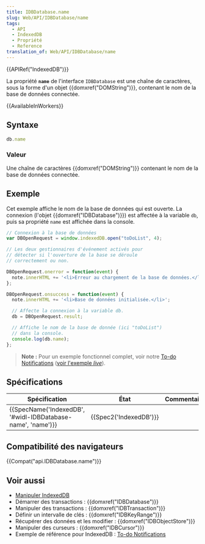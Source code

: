```yaml
---
title: IDBDatabase.name
slug: Web/API/IDBDatabase/name
tags:
  - API
  - IndexedDB
  - Propriété
  - Reference
translation_of: Web/API/IDBDatabase/name
---
```

{{APIRef("IndexedDB")}}

La propriété **`name`** de l'interface `IDBDatabase` est une chaîne de caractères, sous la forme d'un objet {{domxref("DOMString")}}, contenant le nom de la base de données connectée.

{{AvailableInWorkers}}

## Syntaxe

```js
db.name
```

### Valeur

Une chaîne de caractères {{domxref("DOMString")}} contenant le nom de la base de données connectée.

## Exemple

Cet exemple affiche le nom de la base de données qui est ouverte. La connexion (l'objet {{domxref("IDBDatabase")}}) est affectée à la variable `db`, puis sa propriété `name` est affichée dans la console.

```js
// Connexion à la base de données
var DBOpenRequest = window.indexedDB.open("toDoList", 4);

// Les deux gestionnaires d'événement activés pour
// détecter si l'ouverture de la base se déroule
// correctement ou non.

DBOpenRequest.onerror = function(event) {
  note.innerHTML += '<li>Erreur au chargement de la base de données.</li>';
};

DBOpenRequest.onsuccess = function(event) {
  note.innerHTML += '<li>Base de données initialisée.</li>';

  // Affecte la connexion à la variable db.
  db = DBOpenRequest.result;

  // Affiche le nom de la base de donnée (ici "toDoList")
  // dans la console.
  console.log(db.name);
};
```

> **Note :** Pour un exemple fonctionnel complet, voir notre [To-do Notifications](https://github.com/mdn/to-do-notifications/) ([voir l'exemple _live_](https://mdn.github.io/to-do-notifications/)).

## Spécifications

| Spécification                                                                    | État                         | Commentaires |
| -------------------------------------------------------------------------------- | ---------------------------- | ------------ |
| {{SpecName('IndexedDB', '#widl-IDBDatabase-name', 'name')}} | {{Spec2('IndexedDB')}} |              |

## Compatibilité des navigateurs

{{Compat("api.IDBDatabase.name")}}

## Voir aussi

- [Manipuler IndexedDB](/fr/docs/Web/API/API_IndexedDB/Using_IndexedDB)
- Démarrer des transactions : {{domxref("IDBDatabase")}}
- Manipuler des transactions : {{domxref("IDBTransaction")}}
- Définir un intervalle de clés : {{domxref("IDBKeyRange")}}
- Récupérer des données et les modifier : {{domxref("IDBObjectStore")}}
- Manipuler des curseurs : {{domxref("IDBCursor")}}
- Exemple de référence pour IndexedDB : [To-do Notifications](https://github.com/mdn/to-do-notifications/tree/gh-pages)
